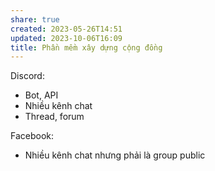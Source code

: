 ```yaml
---
share: true
created: 2023-05-26T14:51
updated: 2023-10-06T16:09
title: Phần mềm xây dựng cộng đồng
---
```


Discord:
- Bot, API
- Nhiều kênh chat
- Thread, forum

Facebook:
- Nhiều kênh chat nhưng phải là group public
